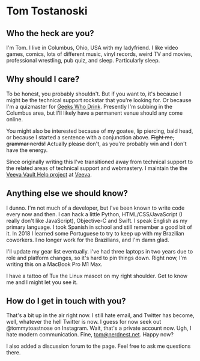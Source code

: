 # Tom Tostanoski

## Who the heck are you?

I'm Tom. I live in Columbus, Ohio, USA with my ladyfriend. I like video games, comics, lots of different music, vinyl records, weird TV and movies, professional wrestling, pub quiz, and sleep. Particularly sleep.

## Why should I care?

To be honest, you probably shouldn't. But if you want to, it's because I might be the technical support rockstar that you're looking for. Or because I'm a quizmaster for [Geeks Who Drink](https://geekswhodrink.com). Presently I'm subbing in the Columbus area, but I'll likely have a permanent venue should any come online.

You might also be interested because of my goatee, lip piercing, bald head, or because I started a sentence with a conjunction above. ~~Fight me, grammar nerds!~~ Actually please don't, as you're probably win and I don't have the energy.

Since originally writing this I've transitioned away from technical support to the related areas of technical support and webmastery. I maintain the the [Veeva Vault Help project](https://veevavault.help) at [Veeva](https://veeva.com).

## Anything else we should know?

I dunno. I'm not much of a developer, but I've been known to write code every now and then. I can hack a little Python, HTML/CSS/JavaScript (I really don't like JavaScript), Objective-C and Swift. I speak English as my primary language. I took Spanish in school and still remember a good bit of it. In 2018 I learned some Portuguese to try to keep up with my Brazilian coworkers. I no longer work for the Brazilians, and I'm damn glad.

I'll update my gear list eventually. I've had three laptops in two years due to role and platform changes, so it's hard to pin things down. Right now, I'm writing this on a MacBook Pro M1 Max.

I have a tattoo of Tux the Linux mascot on my right shoulder. Get to know me and I might let you see it.

## How do I get in touch with you?

That's a bit up in the air right now. I still hate email, and Twitter has become, well, whatever the hell Twitter is now. I guess for now seek out @tommytoastnose on Instagram. Wait, that's a private account now. Ugh, I hate modern communication. Fine, <tom@nerdnest.net>. Happy now?

I also added a discussion forum to the page. Feel free to ask me questions there.
